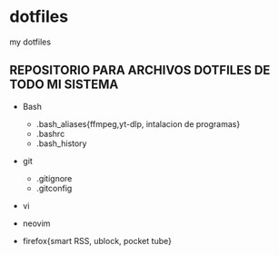 # dotfiles
my dotfiles


## REPOSITORIO PARA ARCHIVOS DOTFILES DE TODO MI SISTEMA

- Bash
  - .bash_aliases{ffmpeg,yt-dlp, intalacion de programas}
  - .bashrc
  - .bash_history

- git
  - .gitignore
  - .gitconfig

- vi
- neovim
- firefox{smart RSS, ublock, pocket tube}
